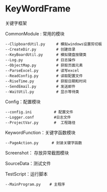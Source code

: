 # KeyWordFrame
关键字框架

CommonModule : 常用的模块

    --ClipboardUtil.py     # 模拟windows设置剪切板
    --CreateDir.py         # 创建目录
    --KeyBoardUtil.py      # 模拟键盘按键类
    --Log.py               # 日志操作
    --ObjectMap.py         # 获取页面元素
    --ParseExcel.py        # 读写excel
    --ReadConfig.py        # 读取配置文件
    --RiseTime.py          # 获取日期和时间
    --SendEmail.py         # 发送邮件
    --WaitUtil.py          # 显示等待类

Config：配置模块

    --config.ini          # 配置文件
    --Logger.conf         #日志文件
    --ProjectVar.py       #  工程路径

KeywordFunction：关键字函数模块

    --PageAction.py      # 封装关键字函数

Screenshot： 存放异常截图模块

SourceData：测试文件

TestScript：运行脚本

    --MainProgram.py    # 主程序
